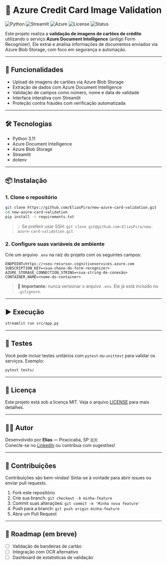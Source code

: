 
# 🧠 Azure Credit Card Image Validation

![Python](https://img.shields.io/badge/Python-3.11-blue?logo=python)
![Streamlit](https://img.shields.io/badge/Streamlit-app-red?logo=streamlit)
![Azure](https://img.shields.io/badge/Azure-Document_Intelligence-blue?logo=microsoftazure)
![License](https://img.shields.io/badge/License-MIT-green)
![Status](https://img.shields.io/badge/Status-Em%20desenvolvimento-yellow)

Este projeto realiza a **validação de imagens de cartões de crédito** utilizando o serviço **Azure Document Intelligence** (antigo Form Recognizer). Ele extrai e analisa informações de documentos enviados via Azure Blob Storage, com foco em segurança e automação.

---

## 🚀 Funcionalidades

- Upload de imagens de cartões via Azure Blob Storage  
- Extração de dados com Azure Document Intelligence  
- Validação de campos como número, nome e data de validade  
- Interface interativa com Streamlit  
- Proteção contra fraudes com verificação automatizada

---

## 🛠️ Tecnologias

- Python 3.11  
- Azure Document Intelligence  
- Azure Blob Storage  
- Streamlit  
- dotenv

---

## 📦 Instalação

### 1. Clone o repositório

```bash
git clone https://github.com/EliasPira/new-azure-card-validation.git
cd new-azure-card-validation
pip install -r requirements.txt
```

> 💡 Se preferir usar SSH:
> `git clone git@github.com:EliasPira/new-azure-card-validation.git`

### 2. Configure suas variáveis de ambiente

Crie um arquivo `.env` na raiz do projeto com os seguintes campos:

```env
ENDPOINT=https://<seu-recurso>.cognitiveservices.azure.com
SUBSCRIPTION_KEY=<sua-chave-do-form-recognizer>
AZURE_STORAGE_CONNECTION_STRING=<sua-string-de-conexão>
CONTAINER_NAME=<nome-do-container>
```

> 🔐 **Importante:** nunca versionar o arquivo `.env`. Ele já está incluído no `.gitignore`.

---

## ▶️ Execução

```bash
streamlit run src/app.py
```

---

## 🧪 Testes

Você pode incluir testes unitários com `pytest` ou `unittest` para validar os serviços. Exemplo:

```bash
pytest tests/
```

---

## 📄 Licença

Este projeto está sob a licença MIT. Veja o arquivo [LICENSE](LICENSE) para mais detalhes.

---

## 🙋‍♂️ Autor

Desenvolvido por **Elias** — Piracicaba, SP 🇧🇷  
Conecte-se no [LinkedIn](https://www.linkedin.com) ou contribua com sugestões!

---

## 🤝 Contribuições

Contribuições são bem-vindas! Sinta-se à vontade para abrir issues ou enviar pull requests.

1. Fork este repositório  
2. Crie sua branch: `git checkout -b minha-feature`  
3. Commit suas alterações: `git commit -m 'Minha nova feature'`  
4. Push para a branch: `git push origin minha-feature`  
5. Abra um Pull Request

---

## 📌 Roadmap (em breve)

- [ ] Validação de bandeiras de cartão  
- [ ] Integração com OCR alternativo  
- [ ] Dashboard de estatísticas de validação  